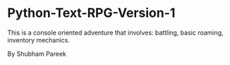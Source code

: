 # Python-Text-RPG-Version-1
This is a console oriented adventure that involves: battling, basic roaming, inventory  mechanics. 


By Shubham Pareek
